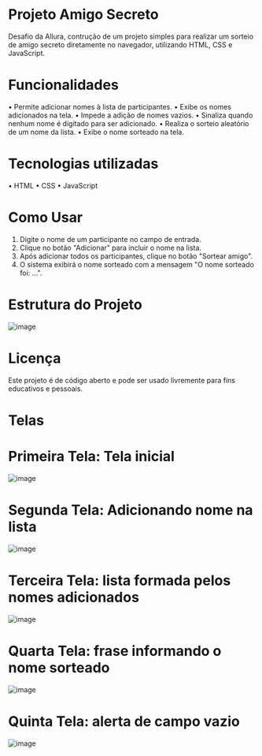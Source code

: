 # Projeto Amigo Secreto
Desafio da Allura, contrução de um projeto simples para realizar um sorteio de amigo secreto diretamente no navegador, utilizando HTML, CSS e JavaScript. 
# Funcionalidades 
•	Permite adicionar nomes à lista de participantes.
•	Exibe os nomes adicionados na tela.
•	Impede a adição de nomes vazios.
•	Sinaliza quando nenhum nome é digitado para ser adicionado.
•	Realiza o sorteio aleatório de um nome da lista.
•	Exibe o nome sorteado na tela.
# Tecnologias utilizadas
•	HTML
•	CSS
•	JavaScript
# Como Usar
1.	Digite o nome de um participante no campo de entrada.
2.	Clique no botão "Adicionar" para incluir o nome na lista.
3.	Após adicionar todos os participantes, clique no botão "Sortear amigo".
4.	O sistema exibirá o nome sorteado com a mensagem "O nome sorteado foi: ...".
# Estrutura do Projeto

![image](https://github.com/user-attachments/assets/c0ae376e-66e4-4861-97c4-9b50833c4c8f)

# Licença
Este projeto é de código aberto e pode ser usado livremente para fins educativos e pessoais.

# Telas

# Primeira Tela: Tela inicial

![image](https://github.com/user-attachments/assets/9084c10b-11dd-45d8-8118-b36ccb99de08)
 
# Segunda Tela: Adicionando nome na lista

 ![image](https://github.com/user-attachments/assets/4cc6379c-9547-4544-91be-7b698f0499e8)

# Terceira Tela: lista formada pelos nomes adicionados

 ![image](https://github.com/user-attachments/assets/ca580a8d-fb95-4b42-8f08-507f91e11ce6)

# Quarta Tela: frase informando o nome sorteado

![image](https://github.com/user-attachments/assets/5c7721e9-75d7-4efe-94e4-7dee2f3177a5)

# Quinta Tela: alerta de campo vazio

![image](https://github.com/user-attachments/assets/fa964021-72f8-4b73-8093-eab5aa5a3757)

 
